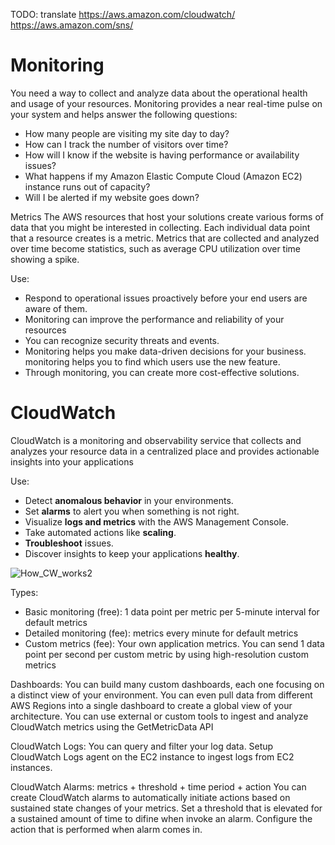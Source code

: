 TODO: translate
https://aws.amazon.com/cloudwatch/
https://aws.amazon.com/sns/

# Monitoring
You need a way to collect and analyze data about the operational health and usage of your resources.
Monitoring provides a near real-time pulse on your system and helps answer the following questions:
- How many people are visiting my site day to day?
- How can I track the number of visitors over time?
- How will I know if the website is having performance or availability issues?
- What happens if my Amazon Elastic Compute Cloud (Amazon EC2) instance runs out of capacity?
- Will I be alerted if my website goes down?

Metrics
The AWS resources that host your solutions create various forms of data that you might be interested in collecting. Each individual data point that a resource creates is a metric. Metrics that are collected and analyzed over time become statistics, such as average CPU utilization over time showing a spike.

Use:
- Respond to operational issues proactively before your end users are aware of them.
- Monitoring can improve the performance and reliability of your resources
- You can recognize security threats and events.
- Monitoring helps you make data-driven decisions for your business. monitoring helps you to find which users use the new feature.
- Through monitoring, you can create more cost-effective solutions.

# CloudWatch

CloudWatch is a monitoring and observability service that collects and analyzes your resource data in a centralized place and provides actionable insights into your applications

Use:
- Detect **anomalous behavior** in your environments.
- Set **alarms** to alert you when something is not right.
- Visualize **logs and metrics** with the AWS Management Console.
- Take automated actions like **scaling**.
- **Troubleshoot** issues.
- Discover insights to keep your applications **healthy**.

![How_CW_works2](/img/How_CW_works2.png)

Types:
- Basic monitoring (free): 1 data point per metric per 5-minute interval for default metrics
- Detailed monitoring (fee): metrics every minute for default metrics
- Custom metrics (fee): Your own application metrics. You can send 1 data point per second per custom metric by using high-resolution custom metrics

Dashboards:
You can build many custom dashboards, each one focusing on a distinct view of your environment.
You can even pull data from different AWS Regions into a single dashboard to create a global view of your architecture.
You can use external or custom tools to ingest and analyze CloudWatch metrics using the GetMetricData API

CloudWatch Logs:
You can query and filter your log data.
Setup CloudWatch Logs agent on the EC2 instance to ingest logs from EC2 instances.

CloudWatch Alarms:
metrics + threshold + time period + action
You can create CloudWatch alarms to automatically initiate actions based on sustained state changes of your metrics. 
Set a threshold that is elevated  for a sustained amount of time to difine when invoke an alarm. 
Configure the action that is performed when alarm comes in.

